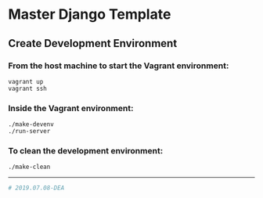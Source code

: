 # Master Django Template

## Create Development Environment

### From the host machine to start the Vagrant environment:

```shell
vagrant up
vagrant ssh
```

### Inside the Vagrant environment:

```shell
./make-devenv
./run-server
```

### To clean the development environment:

```shell
./make-clean
```

-----

```python
# 2019.07.08-DEA
```
